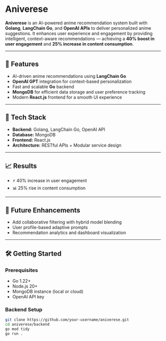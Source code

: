 # Aniverese

**Aniverese** is an AI-powered anime recommendation system built with **Golang**, **LangChain Go**, and **OpenAI APIs** to deliver personalized anime suggestions. It enhances user experience and engagement by providing intelligent, context-aware recommendations — achieving a **40% boost in user engagement** and **25% increase in content consumption**.

---

## 🚀 Features
- AI-driven anime recommendations using **LangChain Go**
- **OpenAI GPT** integration for context-based personalization
- Fast and scalable **Go** backend
- **MongoDB** for efficient data storage and user preference tracking
- Modern **React.js** frontend for a smooth UI experience

---

## 🧠 Tech Stack
- **Backend:** Golang, LangChain Go, OpenAI API  
- **Database:** MongoDB  
- **Frontend:** React.js  
- **Architecture:** RESTful APIs + Modular service design  

---

## 📈 Results
- ⚡ 40% increase in user engagement  
- 📊 25% rise in content consumption  

---

## 🧩 Future Enhancements
- Add collaborative filtering with hybrid model blending  
- User profile-based adaptive prompts  
- Recommendation analytics and dashboard visualization  

---

## 🛠️ Getting Started

### Prerequisites
- Go 1.22+
- Node.js 20+
- MongoDB instance (local or cloud)
- OpenAI API key

### Backend Setup
```bash
git clone https://github.com/your-username/aniverese.git
cd aniverese/backend
go mod tidy
go run .
